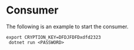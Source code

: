 # Consumer



The following is an example to start the consumer.


```shell script
export CRYPTION_KEY=DFDJFDFDxdfd2323
 dotnet run <PASSWORD>
```
